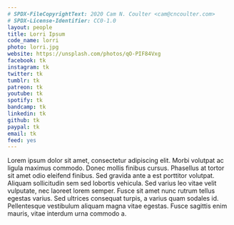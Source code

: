 ```yaml
---
# SPDX-FileCopyrightText: 2020 Cam N. Coulter <cam@cncoulter.com>
# SPDX-License-Identifier: CC0-1.0
layout: people
title: Lorri Ipsum
code_name: lorri
photo: lorri.jpg
website: https://unsplash.com/photos/qO-PIF84Vxg
facebook: tk
instagram: tk
twitter: tk
tumblr: tk
patreon: tk
youtube: tk
spotify: tk
bandcamp: tk
linkedin: tk
github: tk
paypal: tk
email: tk
feed: yes
---
```


Lorem ipsum dolor sit amet, consectetur adipiscing elit. Morbi volutpat ac ligula maximus commodo. Donec mollis finibus cursus. Phasellus at tortor sit amet odio eleifend finibus. Sed gravida ante a est porttitor volutpat. Aliquam sollicitudin sem sed lobortis vehicula. Sed varius leo vitae velit vulputate, nec laoreet lorem semper. Fusce sit amet nunc rutrum tellus egestas varius. Sed ultrices consequat turpis, a varius quam sodales id. Pellentesque vestibulum aliquam magna vitae egestas. Fusce sagittis enim mauris, vitae interdum urna commodo a.
